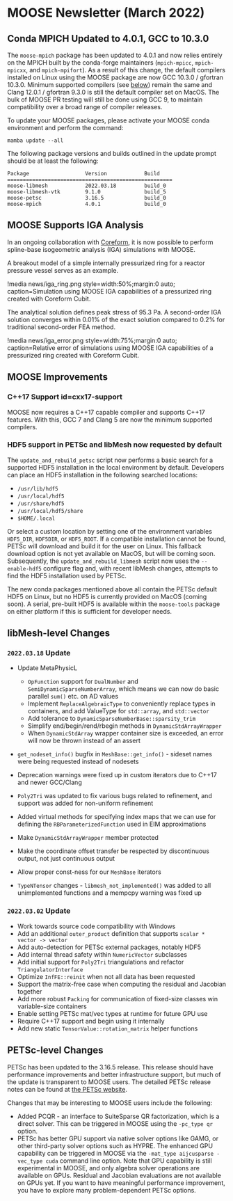 # MOOSE Newsletter (March 2022)

## Conda MPICH Updated to 4.0.1, GCC to 10.3.0

The `moose-mpich` package has been updated to 4.0.1 and now relies entirely on
the MPICH built by the conda-forge maintainers (`mpich-mpicc`, `mpich-mpicxx`,
and `mpich-mpifort`). As a result of this change, the default compilers installed
on Linux using the MOOSE package are now GCC 10.3.0 / gfortran 10.3.0. Minimum
supported compilers (see [below](2022_03.md#cxx17-support)) remain the same and
Clang 12.0.1 / gfortran 9.3.0 is still the default compiler set on MacOS. The bulk
of MOOSE PR testing will still be done using GCC 9, to maintain compatibility over
a broad range of compiler releases.

To update your MOOSE packages, please activate your MOOSE conda environment and
perform the command:

```
mamba update --all
```

The following package versions and builds outlined in the update prompt should be
at least the following:

```
Package                  Version            Build
=====================================================
moose-libmesh            2022.03.18         build_0
moose-libmesh-vtk        9.1.0              build_5
moose-petsc              3.16.5             build_0
moose-mpich              4.0.1              build_0
```

## MOOSE Supports IGA Analysis

In an ongoing collaboration with [Coreform](https://coreform.com/), it
is now possible to perform spline-base isogeometric analysis (IGA)
simulations with MOOSE.

A breakout model of a simple internally pressurized ring for a reactor
pressure vessel serves as an example.

!media news/iga_ring.png 
       style=width:50%;margin:0 auto;
       caption=Simulation using MOOSE IGA capabilities of a
               pressurized ring created with Coreform Cubit.

The analytical solution defines peak stress of 95.3 Pa. A second-order IGA
solution converges within 0.01% of the exact solution compared to 0.2% for
traditional second-order FEA method.

!media news/iga_error.png 
       style=width:75%;margin:0 auto;
       caption=Relative error of simulations using MOOSE IGA capabilities of a
               pressurized ring created with Coreform Cubit.

## MOOSE Improvements

### C++17 Support id=cxx17-support

MOOSE now requires a C++17 capable compiler and supports C++17 features. With
this, GCC 7 and Clang 5 are now the minimum supported compilers.

### HDF5 support in PETSc and libMesh now requested by default

The `update_and_rebuild_petsc` script now performs a basic search for a supported
HDF5 installation in the local environment by default. Developers can place an
HDF5 installation in the following searched locations:

- `/usr/lib/hdf5`
- `/usr/local/hdf5`
- `/usr/share/hdf5`
- `/usr/local/hdf5/share`
- `$HOME/.local`

Or select a custom location by setting one of the environment variables `HDF5_DIR`,
`HDF5DIR`, or `HDF5_ROOT`. If a compatible installation cannot be found, PETSc
will download and build it for the user on Linux. This fallback download option
is not yet available on MacOS, but will be coming soon. Subsequently, the
`update_and_rebuild_libmesh` script now uses the `--enable-hdf5` configure flag
and, with recent libMesh changes, attempts to find the HDF5 installation used by
PETSc.

The new conda packages mentioned above all contain the PETSc default HDF5 on Linux,
but no HDF5 is currently provided on MacOS (coming soon). A serial, pre-built HDF5
is available within the `moose-tools` package on either platform if this is sufficient
for developer needs.

## libMesh-level Changes

### `2022.03.18` Update

- Update MetaPhysicL

  - `OpFunction` support for `DualNumber` and `SemiDynamicSparseNumberArray`, which
    means we can now do basic parallel `sum()` etc. on AD values
  - Implement `ReplaceAlgebraicType` to conveniently replace types in containers,
    and add ValueType for `std::array`, and `std::vector`
  - Add tolerance to `DynamicSparseNumberBase::sparsity_trim`
  - Simplify end/begin/rend/rbegin methods in `DynamicStdArrayWrapper`
  - When `DynamicStdArray` wrapper container size is exceeded, an error will now
    be thrown instead of an assert

- `get_nodeset_info()` bugfix in `MeshBase::get_info()` - sideset names were being
  requested instead of nodesets
- Deprecation warnings were fixed up in custom iterators due to C++17 and newer
  GCC/Clang
- `Poly2Tri` was updated to fix various bugs related to refinement, and support
  was added for non-uniform refinement
- Added virtual methods for specifying index maps that we can use for defining
  the `RBParameterizedFunction` used in EIM approximations
- Make `DynamicStdArrayWrapper` member protected
- Make the coordinate offset transfer be respected by discontinuous output, not
  just continuous output
- Allow proper const-ness for our `MeshBase` iterators
- `TypeNTensor` changes - `libmesh_not_implemented()` was added to all unimplemented
  functions and a mempcpy warning was fixed up

### `2022.03.02` Update

- Work towards source code compatibility with Windows
- Add an additional `outer_product` definition that supports `scalar * vector -> vector`
- Add auto-detection for PETSc external packages, notably HDF5
- Add internal thread safety within `NumericVector` subclasses
- Add initial support for `Poly2Tri` triangulations and refactor `TriangulatorInterface`
- Optimize `InfFE::reinit` when not all data has been requested
- Support the matrix-free case when computing the residual and Jacobian together
- Add more robust `Packing` for communication of fixed-size classes win variable-size containers
- Enable setting PETSc mat/vec types at runtime for future GPU use
- Require C++17 support and begin using it internally
- Add new static `TensorValue::rotation_matrix` helper functions

## PETSc-level Changes

PETSc has been updated to the 3.16.5 release. This release should have performance
improvements and better infrastructure support, but much of the update is transparent
to MOOSE users. The detailed PETSc release notes can be found at [the PETSc website](https://petsc.org/release/docs/changes/316/).

Changes that may be interesting to MOOSE users include the following:

- Added PCQR - an interface to SuiteSparse QR factorization, which is a direct
  solver. This can be triggered in MOOSE using the `-pc_type qr` option.
- PETSc has better GPU support via native solver options like GAMG, or other third-party
  solver options such as HYPRE. The enhanced GPU capability can be triggered in
  MOOSE via the `-mat_type aijcusparse -vec_type cuda` command line option. Note
  that GPU capability is still experimental in MOOSE, and only algebra solver
  operations are available on GPUs. Residual and Jacobian evaluations are not
  available on GPUs yet. If you want to have meaningful performance improvement,
  you have to explore many problem-dependent PETSc options.
